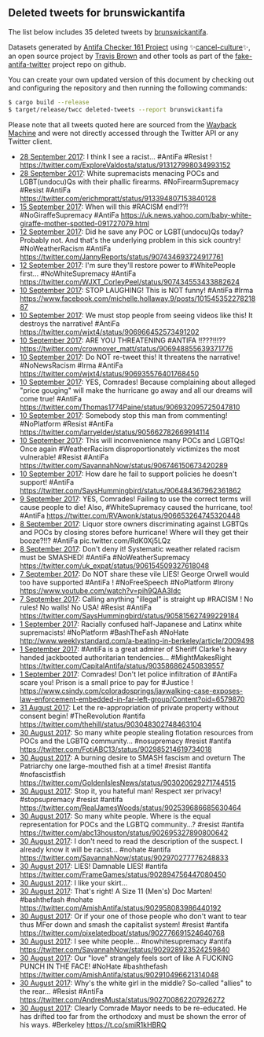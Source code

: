 ## Deleted tweets for brunswickantifa

The list below includes 35 deleted tweets by
[brunswickantifa](https://twitter.com/brunswickantifa).



Datasets generated by [Antifa Checker 161 Project](https://twitter.com/antifacheck161) using ✨[cancel-culture](https://github.com/travisbrown/cancel-culture)✨, an open source project by 
[Travis Brown](https://twitter.com/travisbrown) and other tools as part of the 
[fake-antifa-twitter](https://github.com/antifacheck161/fake-antifa-twitter) project repo on github.

You can create your own updated version of this document by checking out and configuring the
repository and then running the following commands:

```bash
$ cargo build --release
$ target/release/twcc deleted-tweets --report brunswickantifa
```

Please note that all tweets quoted here are sourced from the
[Wayback Machine](https://web.archive.org) and were not directly accessed through the Twitter API or
any Twitter client.

* [28 September 2017](https://web.archive.org/web/20190622134229/https://twitter.com/brunswickantifa/status/913485220590100480): I think I see a racist...  #AntiFa   #Resist ! https://twitter.com/ExploreValdosta/status/913127998034993152 <!--913485220590100480-->
* [28 September 2017](https://web.archive.org/web/20190622134343/https://twitter.com/brunswickantifa/status/913408736013750272): White supremacists menacing POCs and LGBT(undocu)Qs with their phallic firearms.   #NoFirearmSupremacy   #Resist   #AntiFa  https://twitter.com/erichmpratt/status/913394807153840128 <!--913408736013750272-->
* [15 September 2017](https://web.archive.org/web/20190622144734/https://twitter.com/brunswickantifa/status/908704485081600000): When will this  #RACISM  end!??!  #NoGiraffeSupremacy   #AntiFa  https://uk.news.yahoo.com/baby-white-giraffe-mother-spotted-091727079.html <!--908704485081600000-->
* [12 September 2017](https://web.archive.org/web/20190622150925/https://twitter.com/brunswickantifa/status/907441333085798400): Did he save any POC or LGBT(undocu)Qs today?  Probably not. And that's the underlying problem in this sick country!  #NoWeatherRacism   #AntiFa  https://twitter.com/JannyReports/status/907434693724917761 <!--907441333085798400-->
* [12 September 2017](https://web.archive.org/web/20190622150925/https://twitter.com/brunswickantifa/status/907440787201384448): I'm sure they'll restore power to  #WhitePeople  first...  #NoWhiteSupremacy   #AntiFa  https://twitter.com/WJXT_CorleyPeel/status/907434553433882624 <!--907440787201384448-->
* [10 September 2017](https://web.archive.org/web/20190622151820/https://twitter.com/brunswickantifa/status/906969783530291200): STOP LAUGHING! This is NOT funny!  #AntiFa   #Irma    https://www.facebook.com/michelle.hollaway.9/posts/10154535227821887 <!--906969783530291200-->
* [10 September 2017](https://web.archive.org/web/20190622151824/https://twitter.com/brunswickantifa/status/906967707618344961): We must stop people from seeing videos like this! It destroys the narrative!  #AntiFa  https://twitter.com/wjxt4/status/906966452573491202 <!--906967707618344961-->
* [10 September 2017](https://web.archive.org/web/20190622151840/https://twitter.com/brunswickantifa/status/906956413406208005): ARE YOU THREATENING  #ANTIFA !!???!!!?? https://twitter.com/crownover_matt/status/906948855639371776 <!--906956413406208005-->
* [10 September 2017](https://web.archive.org/web/20190622151857/https://twitter.com/brunswickantifa/status/906936542526132224): Do NOT re-tweet this! It threatens the narrative!  #NoNewsRacism   #Irma   #AntiFa  https://twitter.com/wjxt4/status/906935576401768450 <!--906936542526132224-->
* [10 September 2017](https://web.archive.org/web/20190622151900/https://twitter.com/brunswickantifa/status/906932960795996161): YES, Comrades! Because complaining about alleged "price gouging" will make the hurricane go away and all our dreams will come true!  #AntiFa  https://twitter.com/Thomas1774Paine/status/906932095725047810 <!--906932960795996161-->
* [10 September 2017](https://web.archive.org/web/20190622152057/https://twitter.com/brunswickantifa/status/906757074440384514): Somebody stop this man from commenting!  #NoPlatform   #Resist   #AntiFa  https://twitter.com/larryelder/status/905662782669914114 <!--906757074440384514-->
* [10 September 2017](https://web.archive.org/web/20190622152103/https://twitter.com/brunswickantifa/status/906746492169457665): This will inconvenience many POCs and LGBTQs! Once again  #WeatherRacism  disproportionately victimizes the most vulnerable!  #Resist   #AntiFa  https://twitter.com/SavannahNow/status/906746150673420289 <!--906746492169457665-->
* [10 September 2017](https://web.archive.org/web/20190622152103/https://twitter.com/brunswickantifa/status/906746069714956288): How dare he fail to support policies he doesn't support!  #AntiFa  https://twitter.com/SaysHummingbird/status/906484367962361862 <!--906746069714956288-->
* [ 9 September 2017](https://web.archive.org/web/20190622152209/https://twitter.com/brunswickantifa/status/906656329741291522): YES, Comrades! Failing to use the correct terms will cause people to die! Also,  #WhiteSupremacy  caused the hurricane, too!  #AntiFa  https://twitter.com/RVAwonk/status/906653264745320448 <!--906656329741291522-->
* [ 8 September 2017](https://web.archive.org/web/20190622152642/https://twitter.com/brunswickantifa/status/906295808110338048): Liquor store owners discriminating against LGBTQs and POCs by closing stores before hurricane! Where will they get their booze?!!?  #AntiFa  pic.twitter.com/RdK0Xj5LQz <!--906295808110338048-->
* [ 8 September 2017](https://web.archive.org/web/20190622152745/https://twitter.com/brunswickantifa/status/906228757484195841): Don't deny it! Systematic weather related racism must be SMASHED!  #AntiFa   #NoWeatherSupremacy  https://twitter.com/uk_expat/status/906154509327618048 <!--906228757484195841-->
* [ 7 September 2017](https://web.archive.org/web/20190622153354/https://twitter.com/brunswickantifa/status/905844466896044032): Do NOT share these vile LIES! George Orwell would too have supported  #AntiFa !  #NoFreeSpeech   #NoPlatform   #Irony    https://www.youtube.com/watch?v=pih9QAA3Idc <!--905844466896044032-->
* [ 7 September 2017](https://web.archive.org/web/20190622153410/https://twitter.com/brunswickantifa/status/905830721398419456): Calling anything "illegal" is straight up  #RACISM ! No rules! No walls! No USA!  #Resist   #AntiFa  https://twitter.com/SaysHummingbird/status/905815627499229184 <!--905830721398419456-->
* [ 1 September 2017](https://web.archive.org/web/20190424031920/https://twitter.com/brunswickantifa/status/903628232687308800): Racially confused half-Japanese and Latinx white supremacists!  #NoPlatform   #BashTheFash   #NoHate     http://www.weeklystandard.com/a-beating-in-berkeley/article/2009498 <!--903628232687308800-->
* [ 1 September 2017](https://web.archive.org/web/20190622164158/https://twitter.com/brunswickantifa/status/903587887995899904): #AntiFa  is a great admirer of Sheriff Clarke's heavy handed jackbooted authoritarian tendencies...  #MightMakesRight   https://twitter.com/CapitalAntifa/status/903586862450839557 <!--903587887995899904-->
* [ 1 September 2017](https://web.archive.org/web/20190622164205/https://twitter.com/brunswickantifa/status/903584302390276096): Comrades! Don't let police infiltration of  #AntiFa  scare you! Prison is a small price to pay for  #Justice !   https://www.csindy.com/coloradosprings/jaywalking-case-exposes-law-enforcement-embedded-in-far-left-group/Content?oid=6579870 <!--903584302390276096-->
* [31 August 2017](https://web.archive.org/web/20190622165713/https://twitter.com/brunswickantifa/status/903247418921295872): Let the re-appropriation of private property without consent begin!  #TheRevolution   #antifa  https://twitter.com/thehill/status/903048302748463104 <!--903247418921295872-->
* [30 August 2017](https://web.archive.org/web/20190622170806/https://twitter.com/brunswickantifa/status/903021340474712064): So many white people stealing flotation resources from POCs and the LGBTQ community...  #nosupremacy   #resist   #antifa   https://twitter.com/FotiABC13/status/902985214619734018 <!--903021340474712064-->
* [30 August 2017](https://web.archive.org/web/20190622170807/https://twitter.com/brunswickantifa/status/903021097167327234): A burning desire to SMASH fascism and oveturn The Patriarchy one large-mouthed fish at a time!  #resist   #antifa   #nofascistfish  https://twitter.com/GoldenIslesNews/status/903020629271744515 <!--903021097167327234-->
* [30 August 2017](https://web.archive.org/web/20190622171057/https://twitter.com/brunswickantifa/status/902981565743071234): Stop it, you hateful man!  Respect xer privacy!  #stopsupremacy   #resist   #antifa  https://twitter.com/RealJamesWoods/status/902539686685630464 <!--902981565743071234-->
* [30 August 2017](https://web.archive.org/web/20190622171129/https://twitter.com/brunswickantifa/status/902974608877473793): So many white people.  Where is the equal representation for POCs and the LGBTQ community...?   #resist   #antifa  https://twitter.com/abc13houston/status/902695327890800642 <!--902974608877473793-->
* [30 August 2017](https://web.archive.org/web/20190622171141/https://twitter.com/brunswickantifa/status/902971052665577472): I don't need to read the description of the suspect.  I already know it will be racist...  #nohate   #antifa  https://twitter.com/SavannahNow/status/902970277776248833 <!--902971052665577472-->
* [30 August 2017](https://web.archive.org/web/20190622171142/https://twitter.com/brunswickantifa/status/902970872289529856): LIES!  Damnable LIES!  #antifa   https://twitter.com/FrameGames/status/902894756447080450 <!--902970872289529856-->
* [30 August 2017](https://web.archive.org/web/20190424031921/https://twitter.com/brunswickantifa/status/902966369909649408): I like your skirt... <!--902969796807024640-->
* [30 August 2017](https://web.archive.org/web/20190424031921/https://twitter.com/brunswickantifa/status/902966369909649408): That's right!  A Size 11 (Men's) Doc Marten!  #bashthefash   #nohate  https://twitter.com/AmishAntifa/status/902958083986440192 <!--902966369909649408-->
* [30 August 2017](https://web.archive.org/web/20190622171502/https://twitter.com/brunswickantifa/status/902930000864845824): Or if your one of those people who don't want to tear thus MFer down and smash the capitalist system!  #resist   #antifa   https://twitter.com/pixelatedboat/status/902776691524640768 <!--902930000864845824-->
* [30 August 2017](https://web.archive.org/web/20190622171505/https://twitter.com/brunswickantifa/status/902929563453403136): I see white people...  #nowhitesupremacy   #antifa  https://twitter.com/SavannahNow/status/902928923524259840 <!--902929563453403136-->
* [30 August 2017](https://web.archive.org/web/20190424031921/https://twitter.com/brunswickantifa/status/902913022661976064): Our "love" strangely feels sort of like A FUCKING PUNCH IN THE FACE!  #NoHate   #bashthefash  https://twitter.com/AmishAntifa/status/902910496621314048 <!--902913022661976064-->
* [30 August 2017](https://web.archive.org/web/20190622171653/https://twitter.com/brunswickantifa/status/902909527502278658): Why's the white girl in the middle?  So-called "allies" to the rear...  #Resist   #AntiFa  https://twitter.com/AndresMusta/status/902700862207926272 <!--902909527502278658-->
* [30 August 2017](https://web.archive.org/web/20170830122003/https://twitter.com/brunswickantifa/status/902868517292302338): Clearly Comrade Mayor needs to be re-educated.  He has drifted too far from the orthodoxy and must be shown the error of his ways. #Berkeley https://t.co/smiR1kHBRQ <!--902868517292302338-->
